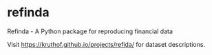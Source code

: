 # refinda
Refinda - A Python package for reproducing financial data 

Visit https://kruthof.github.io/projects/refida/ for dataset descriptions.
